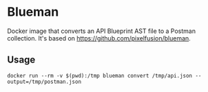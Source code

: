 # Blueman
Docker image that converts an API Blueprint AST file to a Postman collection. It's based on https://github.com/pixelfusion/blueman.

## Usage

`docker run --rm -v $(pwd):/tmp blueman convert /tmp/api.json --output=/tmp/postman.json`
